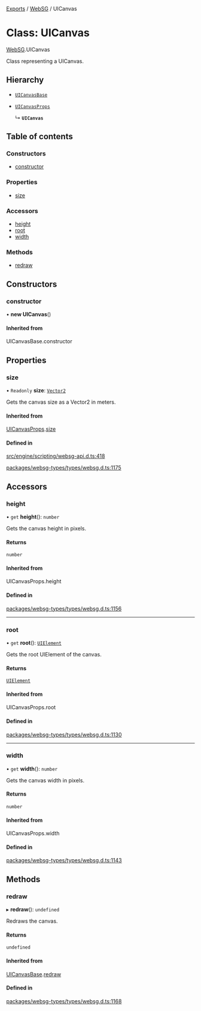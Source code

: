 [Exports](../modules.md) / [WebSG](../modules/websg) / UICanvas

# Class: UICanvas

[WebSG](../modules/WebSG.md).UICanvas

Class representing a UICanvas.

## Hierarchy

- [`UICanvasBase`](../interfaces/WebSG.UICanvasBase.md)

- [`UICanvasProps`](../interfaces/WebSG.UICanvasProps.md)

  ↳ **`UICanvas`**

## Table of contents

### Constructors

- [constructor](WebSG.UICanvas.md#constructor)

### Properties

- [size](WebSG.UICanvas.md#size)

### Accessors

- [height](WebSG.UICanvas.md#height)
- [root](WebSG.UICanvas.md#root)
- [width](WebSG.UICanvas.md#width)

### Methods

- [redraw](WebSG.UICanvas.md#redraw)

## Constructors

### constructor

• **new UICanvas**()

#### Inherited from

UICanvasBase.constructor

## Properties

### size

• `Readonly` **size**: [`Vector2`](WebSG.Vector2.md)

Gets the canvas size as a Vector2 in meters.

#### Inherited from

[UICanvasProps](../interfaces/WebSG.UICanvasProps.md).[size](../interfaces/WebSG.UICanvasProps.md#size)

#### Defined in

[src/engine/scripting/websg-api.d.ts:418](https://github.com/matrix-org/thirdroom/blob/1005fb3d/src/engine/scripting/websg-api.d.ts#L418)

[packages/websg-types/types/websg.d.ts:1175](https://github.com/matrix-org/thirdroom/blob/1005fb3d/packages/websg-types/types/websg.d.ts#L1175)

## Accessors

### height

• `get` **height**(): `number`

Gets the canvas height in pixels.

#### Returns

`number`

#### Inherited from

UICanvasProps.height

#### Defined in

[packages/websg-types/types/websg.d.ts:1156](https://github.com/matrix-org/thirdroom/blob/1005fb3d/packages/websg-types/types/websg.d.ts#L1156)

---

### root

• `get` **root**(): [`UIElement`](WebSG.UIElement.md)

Gets the root UIElement of the canvas.

#### Returns

[`UIElement`](WebSG.UIElement.md)

#### Inherited from

UICanvasProps.root

#### Defined in

[packages/websg-types/types/websg.d.ts:1130](https://github.com/matrix-org/thirdroom/blob/1005fb3d/packages/websg-types/types/websg.d.ts#L1130)

---

### width

• `get` **width**(): `number`

Gets the canvas width in pixels.

#### Returns

`number`

#### Inherited from

UICanvasProps.width

#### Defined in

[packages/websg-types/types/websg.d.ts:1143](https://github.com/matrix-org/thirdroom/blob/1005fb3d/packages/websg-types/types/websg.d.ts#L1143)

## Methods

### redraw

▸ **redraw**(): `undefined`

Redraws the canvas.

#### Returns

`undefined`

#### Inherited from

[UICanvasBase](../interfaces/WebSG.UICanvasBase.md).[redraw](../interfaces/WebSG.UICanvasBase.md#redraw)

#### Defined in

[packages/websg-types/types/websg.d.ts:1168](https://github.com/matrix-org/thirdroom/blob/1005fb3d/packages/websg-types/types/websg.d.ts#L1168)
